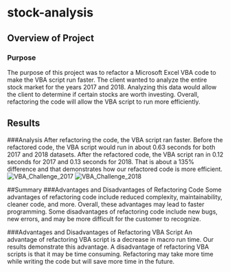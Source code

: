 # stock-analysis
## Overview of Project

### Purpose
The purpose of this project was to refactor a Microsoft Excel VBA code to make the VBA script run faster. The client wanted to analyze the entire stock market for the years 2017 and 2018. Analyzing this data would allow the client to determine if certain stocks are worth investing. Overall, refactoring the code will allow the VBA script to run more efficiently.  

## Results
###Analysis
After refactoring the code, the VBA script ran faster. Before the refactored code, the VBA script would run in about 0.63 seconds for both 2017 and 2018 datasets. After the refactored code, the VBA script ran in 0.12 seconds for 2017 and 0.13 seconds for 2018. That is about a 135% difference and that demonstrates how our refactored code is more efficient. 
![VBA_Challenge_2017](https://user-images.githubusercontent.com/107209737/174131687-525c0cd0-c541-407e-ac87-6187542c5af6.png)
![VBA_Challenge_2018](https://user-images.githubusercontent.com/107209737/174131695-811efc1d-1a8a-4bc0-aaa0-f12987303335.png)

##Summary
###Advantages and Disadvantages of Refactoring Code
Some advantages of refactoring code include reduced complexity, maintainability, cleaner code, and more. Overall, these advantages may lead to faster programming. Some disadvantages of refactoring code include new bugs, new errors, and may be more difficult for the customer to recognize. 

###Advantages and Disadvantages of Refactoring VBA Script
An advantage of refactoring VBA script is a decrease in macro run time. Our results demonstrate this advantage. A disadvantage of refactoring VBA scripts is that it may be time consuming. Refactoring may take more time while writing the code but will save more time in the future.
